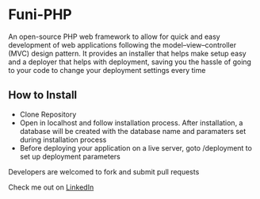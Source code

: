 # Funi-PHP
An open-source PHP web framework to allow for quick and easy development of web applications following the model–view–controller (MVC) design pattern.
It provides an installer that helps make setup easy and a deployer that helps with deployment, saving
you the hassle of going to your code to change your deployment settings every time

## How to Install
* Clone Repository 
* Open in localhost and follow installation process. After installation, a database will be created with the database name and paramaters set during installation process
* Before deploying your application on a live server, goto /deployment to set up deployment parameters


Developers are welcomed to fork and submit pull requests

Check me out on [ LinkedIn ](www.linkedin.com/in/imohita)
